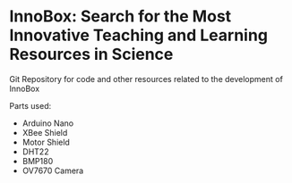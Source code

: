 <h1>InnoBox: Search for the Most Innovative Teaching and Learning Resources in Science</h1>
<p>Git Repository for code and other resources related to the development of InnoBox</p>
<p>Parts used:</p>
<ul>
	<li>Arduino Nano</li>
	<li>XBee Shield</li>
	<li>Motor Shield</li>
	<li>DHT22</li>
	<li>BMP180</li>
	<li>OV7670 Camera</li>
</ul>